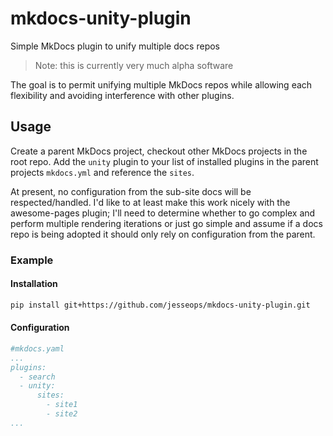 # mkdocs-unity-plugin
Simple MkDocs plugin to unify multiple docs repos

> Note: this is currently very much alpha software

The goal is to permit unifying multiple MkDocs repos while allowing each flexibility and avoiding interference with
other plugins.

## Usage

Create a parent MkDocs project, checkout other MkDocs projects in the root repo. Add the `unity` plugin to your list
of installed plugins in the parent projects `mkdocs.yml` and reference the `sites`.

At present, no configuration from the sub-site docs will be respected/handled. I'd like to at least make this work
nicely with the awesome-pages plugin; I'll need to determine whether to go complex and perform multiple
rendering iterations or just go simple and assume if a docs repo is being adopted it should only rely on
configuration from the parent.

### Example

#### Installation
```bash
pip install git+https://github.com/jesseops/mkdocs-unity-plugin.git
```

#### Configuration
```yaml
#mkdocs.yaml
...
plugins:
  - search
  - unity:
      sites:
        - site1
        - site2
...
```